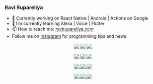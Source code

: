 ### Ravi Rupareliya

- 🔭 Currently working on React Native | Android | Actions on Google
- 🌱 I’m currently learning Alexa | Voice | Flutter
- 📫 How to reach me: [ravirupareliya.com](https://ravirupareliya.com)
- Follow me on [Instagram](https://www.instagram.com/ravi.rupareliya/) for programming tips and news.

<a href="https://www.instagram.com/ravi.rupareliya/" target="_blank">
<!-- insta-feed:START-->
<p align="center">
<img align="center" src=https://scontent-atl3-1.cdninstagram.com/v/t51.2885-15/e35/s150x150/122425343_1572645589603046_1626634953961554534_n.jpg?_nc_ht=scontent-atl3-1.cdninstagram.com&_nc_cat=102&_nc_ohc=BkY4NSH4gQ0AX9xSlKq&tp=1&oh=99bfa76a60e64b633990ba81ae8452b4&oe=5FFF5341 />
<img align="center" src=https://scontent-atl3-1.cdninstagram.com/v/t51.2885-15/e35/s150x150/119738360_171946631175661_8308691936849414239_n.jpg?_nc_ht=scontent-atl3-1.cdninstagram.com&_nc_cat=101&_nc_ohc=i4Z10LZsZvcAX-Qd0YX&tp=1&oh=7a2fcce5980f217b5c58703ab192f2a6&oe=600243DD />
<img align="center" src=https://scontent-atl3-1.cdninstagram.com/v/t51.2885-15/e35/s150x150/119471335_3325605627530848_5783608158621298966_n.jpg?_nc_ht=scontent-atl3-1.cdninstagram.com&_nc_cat=104&_nc_ohc=GeQNHFVzW6wAX-_8mtJ&tp=1&oh=88d2a55ea6f1eb1ee41cceeb6a146af6&oe=6002C081 />
</p>
<p align="center">
<img align="center" src=https://scontent-atl3-1.cdninstagram.com/v/t51.2885-15/e35/s150x150/118735524_155532192843864_2438830621806811548_n.jpg?_nc_ht=scontent-atl3-1.cdninstagram.com&_nc_cat=100&_nc_ohc=-sBeDAIvtpgAX9UcGJe&tp=1&oh=fd689b19bbe762a2b3cd88d514c5a52c&oe=60008CEE />
<img align="center" src=https://scontent-atl3-1.cdninstagram.com/v/t51.2885-15/e35/s150x150/118358282_793232521422249_4194198869826492121_n.jpg?_nc_ht=scontent-atl3-1.cdninstagram.com&_nc_cat=109&_nc_ohc=1JagWwNFF94AX9ouQ0x&tp=1&oh=ad9d9aafe1d16175972eca9c1c31c31b&oe=5FFF5DBC />
<img align="center" src=https://scontent-atl3-1.cdninstagram.com/v/t51.2885-15/e35/s150x150/118083536_653646245259286_4437462516989252087_n.jpg?_nc_ht=scontent-atl3-1.cdninstagram.com&_nc_cat=110&_nc_ohc=iZKx8PQprzsAX9pOuNF&tp=1&oh=30429f4f43c17c11e812defd00e70662&oe=5FFFCD5C />
</p>
<p align="center">
<img align="center" src=https://scontent-atl3-1.cdninstagram.com/v/t51.2885-15/e35/s150x150/118175330_604822603490734_6882222491011634628_n.jpg?_nc_ht=scontent-atl3-1.cdninstagram.com&_nc_cat=110&_nc_ohc=40gQxP-0hygAX-FXKF0&tp=1&oh=c47a3c9fcd9f3479dc6849f5a756401c&oe=6001F6F7 />
<img align="center" src=https://scontent-atl3-1.cdninstagram.com/v/t51.2885-15/e35/s150x150/117801930_118850686597100_8281062695853943386_n.jpg?_nc_ht=scontent-atl3-1.cdninstagram.com&_nc_cat=108&_nc_ohc=Uf9B1z8RJjAAX8CYv_H&tp=1&oh=669abb55fe078a0789f6298667193dcd&oe=600268C0 />
<img align="center" src=https://scontent-atl3-1.cdninstagram.com/v/t51.2885-15/e35/s150x150/117867292_2771207523148452_3241414180657952736_n.jpg?_nc_ht=scontent-atl3-1.cdninstagram.com&_nc_cat=100&_nc_ohc=GgF5YMsF1qkAX_GVAkU&tp=1&oh=e771f60bf95d6457fc17f7713cbce000&oe=60020121 />
</p>
<p align="center">
<img align="center" src=https://scontent-atl3-1.cdninstagram.com/v/t51.2885-15/e35/s150x150/117931678_793632161399712_7562658963115355616_n.jpg?_nc_ht=scontent-atl3-1.cdninstagram.com&_nc_cat=100&_nc_ohc=y6RGi7ecTVUAX8lpioY&tp=1&oh=3185a07b9b4716887a49a173a572fdb5&oe=60000C37 />
<img align="center" src=https://scontent-atl3-1.cdninstagram.com/v/t51.2885-15/e35/s150x150/117747115_220949032661980_1081920512424702093_n.jpg?_nc_ht=scontent-atl3-1.cdninstagram.com&_nc_cat=104&_nc_ohc=U8EeuXL3wHgAX9kov2u&tp=1&oh=49507e731e1500d47782b363b2149834&oe=60017896 />
<img align="center" src=https://scontent-atl3-1.cdninstagram.com/v/t51.2885-15/e35/s150x150/117564950_167171931547080_7523565149947571776_n.jpg?_nc_ht=scontent-atl3-1.cdninstagram.com&_nc_cat=100&_nc_ohc=8ShO_RVgEL4AX-xMtt1&tp=1&oh=cb9bbb0c000d757428110bc59b5dd77c&oe=6000A8DD />
</p>

<!-- insta-feed:END-->
</a>
